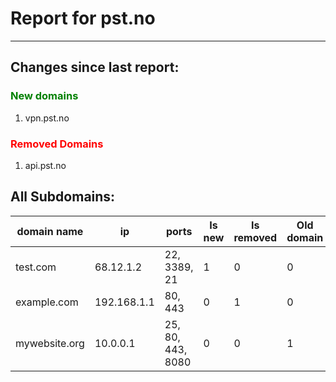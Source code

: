 # Report for pst.no

---
## Changes since last report:

###  <span style="color:green">New domains</span>
1. vpn.pst.no
### <span style="color:red">Removed Domains</span>
1. api.pst.no


## All Subdomains:
| domain name   | ip          | ports              | Is new | Is removed | Old domain |
|---------------|-------------|--------------------|--------|------------|------------|
| test.com      | 68.12.1.2   | 22, 3389, 21       | 1      | 0          | 0          |
| example.com   | 192.168.1.1 | 80, 443            | 0      | 1          | 0          |
| mywebsite.org | 10.0.0.1    | 25, 80, 443, 8080  | 0      | 0          | 1          |
